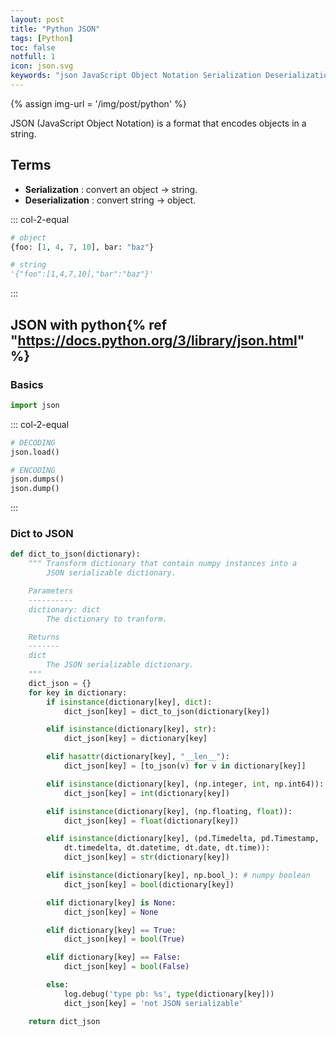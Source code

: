 ```yaml
---
layout: post
title: "Python JSON"
tags: [Python]
toc: false
notfull: 1
icon: json.svg
keywords: "json JavaScript Object Notation Serialization Deserialization"
---
```


{% assign img-url = '/img/post/python' %}

JSON (JavaScript Object Notation) is a format that encodes objects in a string.

## Terms

- **Serialization** : convert an object → string.
- **Deserialization** : convert string → object.

::: col-2-equal
~~~ python
# object
{foo: [1, 4, 7, 10], bar: "baz"}
~~~

~~~ python
# string
'{"foo":[1,4,7,10],"bar":"baz"}'
~~~
:::

## JSON with python{% ref "https://docs.python.org/3/library/json.html" %}

### Basics

~~~ python
import json
~~~

::: col-2-equal
~~~ python
# DECODING
json.load()
~~~

~~~ python
# ENCODING
json.dumps()
json.dump()
~~~
:::

### Dict to JSON

~~~ python
def dict_to_json(dictionary):
    """ Transform dictionary that contain numpy instances into a
        JSON serializable dictionary.

    Parameters
    ----------
    dictionary: dict
        The dictionary to tranform.

    Returns
    -------
    dict
        The JSON serializable dictionary.
    """
    dict_json = {}
    for key in dictionary:
        if isinstance(dictionary[key], dict):
            dict_json[key] = dict_to_json(dictionary[key])

        elif isinstance(dictionary[key], str):
            dict_json[key] = dictionary[key]

        elif hasattr(dictionary[key], "__len__"):
            dict_json[key] = [to_json(v) for v in dictionary[key]]

        elif isinstance(dictionary[key], (np.integer, int, np.int64)):
            dict_json[key] = int(dictionary[key])

        elif isinstance(dictionary[key], (np.floating, float)):
            dict_json[key] = float(dictionary[key])

        elif isinstance(dictionary[key], (pd.Timedelta, pd.Timestamp,
            dt.timedelta, dt.datetime, dt.date, dt.time)):
            dict_json[key] = str(dictionary[key])

        elif isinstance(dictionary[key], np.bool_): # numpy boolean
            dict_json[key] = bool(dictionary[key])

        elif dictionary[key] is None:
            dict_json[key] = None

        elif dictionary[key] == True:
            dict_json[key] = bool(True)

        elif dictionary[key] == False:
            dict_json[key] = bool(False)

        else:
            log.debug('type pb: %s', type(dictionary[key]))
            dict_json[key] = 'not JSON serializable'

    return dict_json
~~~

